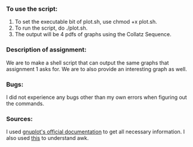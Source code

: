 ### To use the script:

1. To set the executable bit of plot.sh, use chmod +x plot.sh.
2. To run the script, do ./plot.sh.
3. The output will be 4 pdfs of graphs using the Collatz Sequence.


### Description of assignment:

We are to make a shell script that can output the same graphs that assignment 1 asks for.
We are to also provide an interesting graph as well.


### Bugs:

I did not experience any bugs other than my own errors when figuring out the commands.


### Sources:

I used [gnuplot's official documentation](http://www.gnuplot.info/documentation.html) to get all necessary information.
I also used [this](http://lowrank.net/gnuplot/datafile3-e.html) to understand awk.
